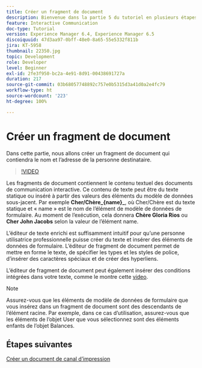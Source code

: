 ```yaml
---
title: Créer un fragment de document
description: Bienvenue dans la partie 5 du tutoriel en plusieurs étapes sur la création de votre premier document de communication interactive. Dans cette partie, nous allons créer un fragment de document qui contiendra le nom et l’adresse de la personne destinataire.
feature: Interactive Communication
doc-type: Tutorial
version: Experience Manager 6.4, Experience Manager 6.5
discoiquuid: 47d3aa97-0bff-48e0-8a65-55e5332f811b
jira: KT-5958
thumbnail: 22350.jpg
topic: Development
role: Developer
level: Beginner
exl-id: 2fe3f950-bc2a-4e91-8d91-00438691727a
duration: 217
source-git-commit: 03b68057748892c757e0b5315d3a41d0a2e4fc79
workflow-type: ht
source-wordcount: '223'
ht-degree: 100%

---
```


# Créer un fragment de document

Dans cette partie, nous allons créer un fragment de document qui contiendra le nom et l’adresse de la personne destinataire.

>[!VIDEO](https://video.tv.adobe.com/v/36366?quality=12&learn=on&captions=fre_fr)

Les fragments de document contiennent le contenu textuel des documents de communication interactive. Ce contenu de texte peut être du texte statique ou inséré à partir des valeurs des éléments du modèle de données sous-jacent. Par exemple **Cher/Chère_{name}_**, où Cher/Chère est du texte statique et « name » est le nom de l’élément de modèle de données de formulaire. Au moment de l’exécution, cela donnera **Chère Gloria Rios** ou **Cher John Jacobs** selon la valeur de l’élément name.

L’éditeur de texte enrichi est suffisamment intuitif pour qu’une personne utilisatrice professionnelle puisse créer du texte et insérer des éléments de données de formulaire. L’éditeur de fragment de document permet de mettre en forme le texte, de spécifier les types et les styles de police, d’insérer des caractères spéciaux et de créer des hyperliens.

L’éditeur de fragment de document peut également insérer des conditions intégrées dans votre texte, comme le montre cette [video](https://experienceleague.adobe.com/docs/experience-manager-learn/forms/ic-print-channel-tutorial/create-document-fragment.html?lang=fr).

>[!NOTE]
>
>Assurez-vous que les éléments de modèle de données de formulaire que vous insérez dans un fragment de document sont des descendants de l’élément racine. Par exemple, dans ce cas d’utilisation, assurez-vous que les éléments de l’objet User que vous sélectionnez sont des éléments enfants de l’objet Balances.

## Étapes suivantes

[Créer un document de canal d’impression](./create-print-channel-document.md)
